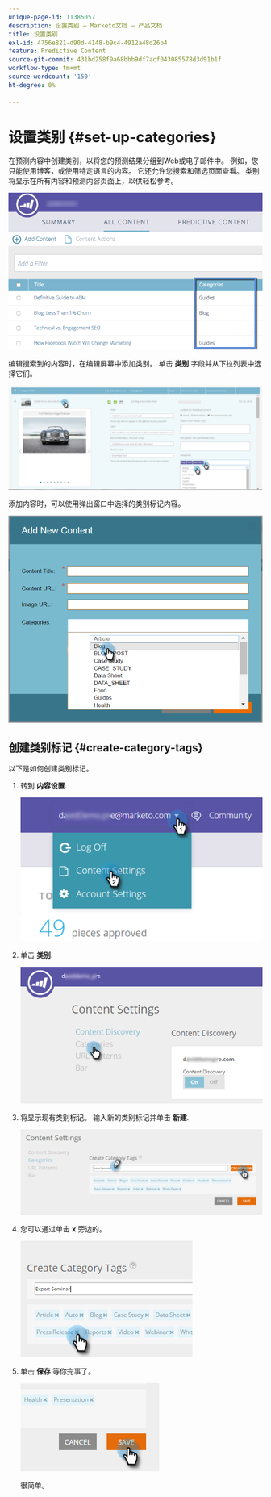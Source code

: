 ```yaml
---
unique-page-id: 11385057
description: 设置类别 — Marketo文档 — 产品文档
title: 设置类别
exl-id: 4756e821-d90d-4148-b9c4-4912a48d26b4
feature: Predictive Content
source-git-commit: 431bd258f9a68bbb9df7acf043085578d3d91b1f
workflow-type: tm+mt
source-wordcount: '150'
ht-degree: 0%

---
```


# 设置类别 {#set-up-categories}

在预测内容中创建类别，以将您的预测结果分组到Web或电子邮件中。 例如，您只能使用博客，或使用特定语言的内容。 它还允许您搜索和筛选页面查看。  类别将显示在所有内容和预测内容页面上，以供轻松参考。

![](assets/image2017-10-3-9-3a3-3a44.png)

编辑搜索到的内容时，在编辑屏幕中添加类别。 单击 **类别** 字段并从下拉列表中选择它们。

![](assets/two.png)

添加内容时，可以使用弹出窗口中选择的类别标记内容。

![](assets/add-new-content-dropdown-hand.png)

## 创建类别标记 {#create-category-tags}

以下是如何创建类别标记。

1. 转到 **内容设置**.

   ![](assets/settings-dropdown-hand-1.png)

1. 单击 **类别**.

   ![](assets/content-discovery-categories-hand.png)

1. 将显示现有类别标记。 输入新的类别标记并单击 **新建**.

   ![](assets/content-settings-create-cat-tags-hand.png)

1. 您可以通过单击 **x** 旁边的。

   ![](assets/remove-category-tag-updated.png)

1. 单击 **保存** 等你完事了。

   ![](assets/save-new.png)

   很简单。
